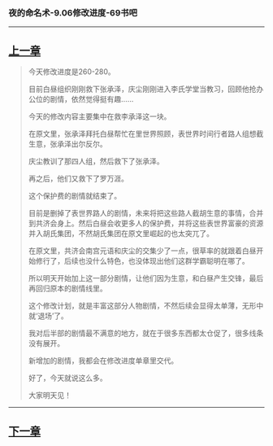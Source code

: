 ### 夜的命名术-9.06修改进度-69书吧

--------
[上一章](./d1dae3fee60243621edbdac63c149374.md)
--------


>
>
>
>今天修改进度是260-280。
>
>目前白昼组织刚刚救下张承泽，庆尘刚刚进入李氏学堂当教习，回顾他抢办公位的剧情，依然觉得挺有趣……
>
>今天的修改内容主要集中在救李承泽这一块。
>
>在原文里，张承泽拜托白昼帮忙在里世界照顾，表世界时间行者路人组想截生意，张承泽出尔反尔。
>
>庆尘教训了那四人组，然后救下了张承泽。
>
>再之后，他们又救下了罗万涯。
>
>这个保护费的剧情就结束了。
>
>目前是删掉了表世界路人的剧情，未来将把这些路人截胡生意的事情，合并到共济会身上。然后白昼会收更多人的保护费，并将这些表世界富豪的资源并入胡氏集团，不然胡氏集团在原文里崛起的也太突兀了。
>
>在原文里，共济会南宫元语和庆尘的交集少了一点，很草率的就跟着白昼开始修行了，后续也没什么特色，也没体现出他们这群学霸聪明在哪了。
>
>所以明天开始加上这一部分剧情，让他们因为生意，和白昼产生交锋，最后再回归原本的剧情线里。
>
>这个修改计划，就是丰富这部分人物剧情，不然后续会显得太单薄，无形中就‘退场’了。
>
>我对后半部的剧情最不满意的地方，就在于很多东西都太仓促了，很多线条没有展开。
>
>新增加的剧情，我都会在修改进度单章里交代。
>
>好了，今天就说这么多。
>
>大家明天见！
>
>

--------
[下一章](./96883bd7cc37dbea6024c63dca925d07.md)
--------
